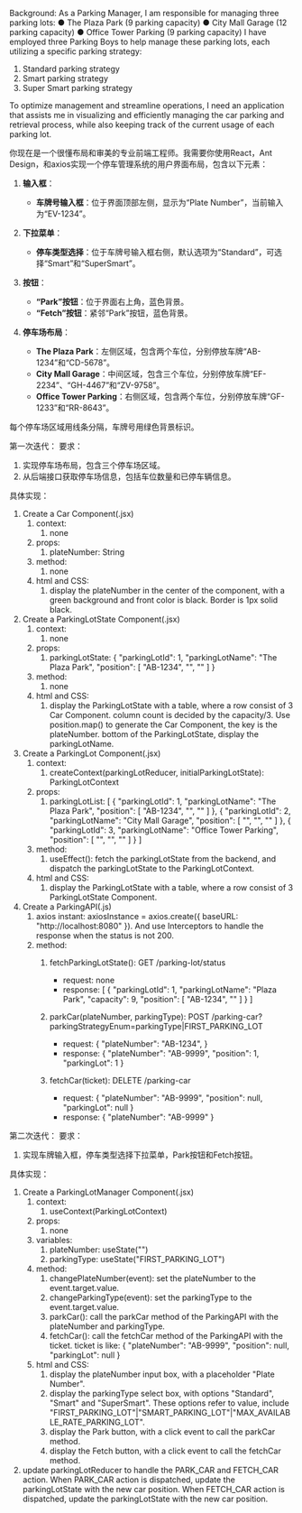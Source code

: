 Background:
As a Parking Manager, I am responsible for managing three parking lots:
● The Plaza Park (9 parking capacity)
● City Mall Garage (12 parking capacity)
● Office Tower Parking (9 parking capacity)
I have employed three Parking Boys to help manage these parking lots, each utilizing a specific parking strategy:

1. Standard parking strategy
2. Smart parking strategy
3. Super Smart parking strategy

To optimize management and streamline operations, I need an application that assists me in visualizing and efficiently managing
the car parking and retrieval process, while also keeping track of the current usage of each parking lot.

你现在是一个很懂布局和审美的专业前端工程师。我需要你使用React，Ant Design，和axios实现一个停车管理系统的用户界面布局，包含以下元素：
1. **输入框**：
    - **车牌号输入框**：位于界面顶部左侧，显示为“Plate Number”，当前输入为“EV-1234”。

2. **下拉菜单**：
    - **停车类型选择**：位于车牌号输入框右侧，默认选项为“Standard”，可选择“Smart”和“SuperSmart”。

3. **按钮**：
    - **“Park”按钮**：位于界面右上角，蓝色背景。
    - **“Fetch”按钮**：紧邻“Park”按钮，蓝色背景。

4. **停车场布局**：
    - **The Plaza Park**：左侧区域，包含两个车位，分别停放车牌“AB-1234”和“CD-5678”。
    - **City Mall Garage**：中间区域，包含三个车位，分别停放车牌“EF-2234”、“GH-4467”和“ZV-9758”。
    - **Office Tower Parking**：右侧区域，包含两个车位，分别停放车牌“GF-1233”和“RR-8643”。

每个停车场区域用线条分隔，车牌号用绿色背景标识。

第一次迭代：
要求：
1. 实现停车场布局，包含三个停车场区域。
2. 从后端接口获取停车场信息，包括车位数量和已停车辆信息。

具体实现：
1. Create a Car Component(.jsx)
    1) context:
       1. none
    2) props:
       1. plateNumber: String
    3) method:
       1. none
    4) html and CSS:
       1. display the plateNumber in the center of the component, with a green background and front color is black. Border is 1px solid black.
2. Create a ParkingLotState Component(.jsx)
    1) context:
       1. none
    2) props: 
       1. parkingLotState: {
          "parkingLotId": 1,
          "parkingLotName": "The Plaza Park",
          "position": [
          "AB-1234",
          "",
          ""
          ]
          }
    3) method:
       1. none
    4) html and CSS:
       1. display the ParkingLotState with a table, where a row consist of 3 Car Component.
       column count is decided by the capacity/3. Use position.map() to generate the Car Component, the key is the plateNumber.
       bottom of the ParkingLotState, display the parkingLotName.
3. Create a ParkingLot Component(.jsx)
    1) context:
       1. createContext(parkingLotReducer, initialParkingLotState): ParkingLotContext
    2) props:
       1. parkingLotList: [
          {
          "parkingLotId": 1,
          "parkingLotName": "The Plaza Park",
          "position": [
          "AB-1234",
          "",
          ""
          ]
          },
          {
          "parkingLotId": 2,
          "parkingLotName": "City Mall Garage",
          "position": [
          "",
          "",
          ""
          ]
          },
          {
          "parkingLotId": 3,
          "parkingLotName": "Office Tower Parking",
          "position": [
          "",
          "",
          ""
          ]
          }
          ]
    3) method:
       1. useEffect(): fetch the parkingLotState from the backend, and dispatch the parkingLotState to the ParkingLotContext.
    4) html and CSS:
       1. display the ParkingLotState with a table, where a row consist of 3 ParkingLotState Component.
4. Create a ParkingAPI(.js)
    1) axios instant: axiosInstance = axios.create({ baseURL: "http://localhost:8080" }). 
       And use Interceptors to handle the response when the status is not 200.
    2) method:
       1. fetchParkingLotState(): 
          GET /parking-lot/status
          + request: none
          + response: [
            {
            "parkingLotId": 1,
            "parkingLotName": "Plaza Park",
            "capacity": 9,
            "position": [
            "AB-1234",
            ""
            ]
            }
            ]
          
       2. parkCar(plateNumber, parkingType): 
          POST /parking-car?parkingStrategyEnum=parkingType|FIRST_PARKING_LOT
          + request: {
            "plateNumber": "AB-1234",
            }
          + response: {
            "plateNumber": "AB-9999",
            "position": 1,
            "parkingLot": 1
            }
       3. fetchCar(ticket): 
          DELETE /parking-car
          + request: {
            "plateNumber": "AB-9999",
            "position": null,
            "parkingLot": null
            }
          + response: {
            "plateNumber": "AB-9999"
            }

第二次迭代：
要求：
1. 实现车牌输入框，停车类型选择下拉菜单，Park按钮和Fetch按钮。

具体实现：
1. Create a ParkingLotManager Component(.jsx)
    1) context:
       1. useContext(ParkingLotContext)
    2) props:
       1. none
    3) variables:
       1. plateNumber: useState("")
       2. parkingType: useState("FIRST_PARKING_LOT")
    4) method:
       1. changePlateNumber(event): set the plateNumber to the event.target.value.
       2. changeParkingType(event): set the parkingType to the event.target.value.
       3. parkCar(): call the parkCar method of the ParkingAPI with the plateNumber and parkingType.
       4. fetchCar(): call the fetchCar method of the ParkingAPI with the ticket. ticket is like: {
          "plateNumber": "AB-9999",
          "position": null,
          "parkingLot": null
          }
    5) html and CSS:
       1. display the plateNumber input box, with a placeholder "Plate Number".
       2. display the parkingType select box, with options "Standard", "Smart" and "SuperSmart". These options refer to value, include "FIRST_PARKING_LOT"|"SMART_PARKING_LOT"|"MAX_AVAILABLE_RATE_PARKING_LOT".
       3. display the Park button, with a click event to call the parkCar method.
       4. display the Fetch button, with a click event to call the fetchCar method.
2. update parkingLotReducer to handle the PARK_CAR and FETCH_CAR action. 
   When PARK_CAR action is dispatched, update the parkingLotState with the new car position.
   When FETCH_CAR action is dispatched, update the parkingLotState with the new car position.